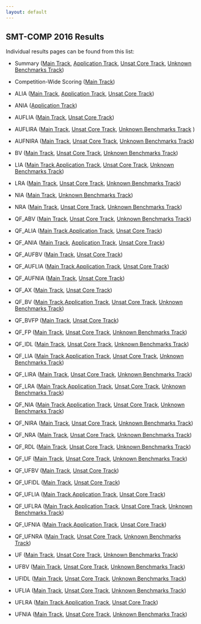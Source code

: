 ```yaml
---
layout: default
---
```


## SMT-COMP 2016 Results

Individual results pages can be found from this list:
- Summary (<a href="results/summary.html">Main Track</a>, <a href="results/app-summary.html">Application Track</a>, <a href="results/ucore-summary.html">Unsat Core Track</a>, <a href="results/unknown-summary.html">Unknown Benchmarks Track</a>)

- Competition-Wide Scoring
  (<a href="results/competition-main.html">Main Track</a>)

- ALIA (<a href="results/ALIA.html">Main Track</a>, <a href="results/ALIA-app.html">Application Track</a>, <a href="results/ALIA-ucore.html">Unsat Core Track</a>)

- ANIA (<a href="results/ANIA-app.html">Application Track</a>)

- AUFLIA (<a href="results/AUFLIA.html">Main Track</a>, <a href="results/AUFLIA-ucore.html">Unsat Core Track</a>)

- AUFLIRA (<a href="results/AUFLIRA.html">Main Track</a>, <a href="results/AUFLIRA-ucore.html">Unsat Core Track</a>, <a href="results/AUFLIRA-unknown.html">Unknown Benchmarks Track</a>
)

- AUFNIRA (<a href="results/AUFNIRA.html">Main Track</a>, <a href="results/AUFNIRA-ucore.html">Unsat Core Track</a>, <a href="results/AUFNIRA-unknown.html">Unknown Benchmarks Track</a>)

- BV (<a href="results/BV.html">Main Track</a>, <a href="results/BV-ucore.html">Unsat Core Track</a>, <a href="results/BV-unknown.html">Unknown Benchmarks Track</a>)

- LIA (<a href="results/LIA.html">Main Track</a>,<a href="results/LIA-app.html">Application Track</a>, <a href="results/LIA-ucore.html">Unsat Core Track</a>, <a href="results/LIA-unknown.html">Unknown Benchmarks Track</a>)

- LRA (<a href="results/LRA.html">Main Track</a>, <a href="results/LRA-ucore.html">Unsat Core Track</a>, <a href="results/LRA-unknown.html">Unknown Benchmarks Track</a>)

- NIA (<a href="results/NIA.html">Main Track</a>, <a href="results/NIA-unknown.html">Unknown Benchmarks Track</a>)


- NRA (<a href="results/NRA.html">Main Track</a>, <a href="results/NRA-ucore.html">Unsat Core Track</a>, <a href="results/NRA-unknown.html">Unknown Benchmarks Track</a>)

- QF_ABV (<a href="results/QF_ABV.html">Main Track</a>, <a href="results/QF_ABV-ucore.html">Unsat Core Track</a>, <a href="results/QF_ABV-unknown.html">Unknown Benchmarks Track</a>)

- QF_ALIA (<a href="results/QF_ALIA.html">Main Track</a>,<a href="results/QF_ALIA-app.html">Application Track</a>,
<a href="results/QF_ALIA-ucore.html">Unsat Core Track</a>)

- QF_ANIA (<a href="results/QF_ANIA.html">Main Track</a>, <a href="results/QF_ANIA-app.html">Application Track</a>, <a href="results/QF_ANIA-ucore.html">Unsat Core Track</a>)

- QF_AUFBV (<a href="results/QF_AUFBV.html">Main Track</a>, <a href="results/QF_AUFBV-ucore.html">Unsat Core Track</a>)

- QF_AUFLIA (<a href="results/QF_AUFLIA.html">Main Track</a>,<a href="results/QF_AUFLIA-app.html">Application Track</a>, <a href="results/QF_AUFLIA-ucore.html">Unsat Core Track</a>)

- QF_AUFNIA (<a href="results/QF_AUFNIA.html">Main Track</a>, <a href="results/QF_AUFNIA-ucore.html">Unsat Core Track</a>)

- QF_AX (<a href="results/QF_AX.html">Main Track</a>, <a href="results/QF_AX-ucore.html">Unsat Core Track</a>)

- QF_BV (<a href="results/QF_BV.html">Main Track</a>,<a href="results/QF_BV-app.html">Application Track</a>, <a href="results/QF_BV-ucore.html">Unsat Core Track</a>, <a href="results/QF_BV-unknown.html">Unknown Benchmarks Track</a>)

- QF_BVFP (<a href="results/QF_BVFP.html">Main Track</a>, <a href="results/QF_BVFP-ucore.html">Unsat Core Track</a>)

- QF_FP (<a href="results/QF_FP.html">Main Track</a>, <a href="results/QF_FP-ucore.html">Unsat Core Track</a>, <a href="results/QF_FP-unknown.html">Unknown Benchmarks Track</a>)

- QF_IDL (<a href="results/QF_IDL.html">Main Track</a>, <a href="results/QF_IDL-ucore.html">Unsat Core Track</a>, <a href="results/QF_IDL-unknown.html">Unknown Benchmarks Track</a>)

- QF_LIA (<a href="results/QF_LIA.html">Main Track</a>,<a href="results/QF_LIA-app.html">Application Track</a>, <a href="results/QF_LIA-ucore.html">Unsat Core Track</a>, <a href="results/QF_LIA-unknown.html">Unknown Benchmarks Track</a>)

- QF_LIRA (<a href="results/QF_LIRA.html">Main Track</a>, <a href="results/QF_LIRA-ucore.html">Unsat Core Track</a>, <a href="results/QF_LIRA-unknown.html">Unknown Benchmarks Track</a>)

- QF_LRA (<a href="results/QF_LRA.html">Main Track</a>,<a href="results/QF_LRA-app.html">Application Track</a>, <a href="results/QF_LRA-ucore.html">Unsat Core Track</a>, <a href="results/QF_LRA-unknown.html">Unknown Benchmarks Track</a>)

- QF_NIA (<a href="results/QF_NIA.html">Main Track</a>,<a href="results/QF_NIA-app.html">Application Track</a>, <a href="results/QF_NIA-ucore.html">Unsat Core Track</a>, <a href="results/QF_NIA-unknown.html">Unknown Benchmarks Track</a>)

- QF_NIRA (<a href="results/QF_NIRA.html">Main Track</a>, <a href="results/QF_NIRA-ucore.html">Unsat Core Track</a>, <a href="results/QF_NIRA-unknown.html">Unknown Benchmarks Track</a>)

- QF_NRA (<a href="results/QF_NRA.html">Main Track</a>, <a href="results/QF_NRA-ucore.html">Unsat Core Track</a>, <a href="results/QF_NRA-unknown.html">Unknown Benchmarks Track</a>)

- QF_RDL (<a href="results/QF_RDL.html">Main Track</a>, <a href="results/QF_RDL-ucore.html">Unsat Core Track</a>, <a href="results/QF_RDL-unknown.html">Unknown Benchmarks Track</a>)

- QF_UF (<a href="results/QF_UF.html">Main Track</a>, <a href="results/QF_UF-ucore.html">Unsat Core Track</a>, <a href="results/QF_UF-unknown.html">Unknown Benchmarks Track</a>)

- QF_UFBV (<a href="results/QF_UFBV.html">Main Track</a>, <a href="results/QF_UFBV-ucore.html">Unsat Core Track</a>)

- QF_UFIDL (<a href="results/QF_UFIDL.html">Main Track</a>, <a href="results/QF_UFIDL-ucore.html">Unsat Core Track</a>)

- QF_UFLIA (<a href="results/QF_UFLIA.html">Main Track</a>,<a href="results/QF_UFLIA-app.html">Application Track</a>,
<a href="results/QF_UFLIA-ucore.html">Unsat Core Track</a>)

- QF_UFLRA (<a href="results/QF_UFLRA.html">Main Track</a>,<a href="results/QF_UFLRA-app.html">Application Track</a>, <a href="results/QF_UFLRA-ucore.html">Unsat Core Track</a>, <a href="results/QF_UFLRA-unknown.html">Unknown Benchmarks Track</a>)

- QF_UFNIA (<a href="results/QF_UFNIA.html">Main Track</a>,<a href="results/QF_UFNIA-app.html">Application Track</a>,
<a href="results/QF_UFNIA-ucore.html">Unsat Core Track</a>)

- QF_UFNRA (<a href="results/QF_UFNRA.html">Main Track</a>, <a href="results/QF_UFNRA-ucore.html">Unsat Core Track</a>, <a href="results/QF_UFNRA-unknown.html">Unknown Benchmarks Track</a>)

- UF (<a href="results/UF.html">Main Track</a>, <a href="results/UF-ucore.html">Unsat Core Track</a>, <a href="results/UF-unknown.html">Unknown Benchmarks Track</a>)

- UFBV (<a href="results/UFBV.html">Main Track</a>, <a href="results/UFBV-ucore.html">Unsat Core Track</a>, <a href="results/UFBV-unknown.html">Unknown Benchmarks Track</a>)

- UFIDL (<a href="results/UFIDL.html">Main Track</a>, <a href="results/UFIDL-ucore.html">Unsat Core Track</a>, <a href="results/UF_IDL-unknown.html">Unknown Benchmarks Track</a>)

- UFLIA (<a href="results/UFLIA.html">Main Track</a>, <a href="results/UFLIA-ucore.html">Unsat Core Track</a>, <a href="results/UFLIA-unknown.html">Unknown Benchmarks Track</a>)

- UFLRA (<a href="results/UFLRA.html">Main Track</a>,<a href="results/UFLRA-app.md">Application Track</a>, <a href="results/UFLRA-ucore.html">Unsat Core Track</a>)

- UFNIA (<a href="results/UFNIA.html">Main Track</a>, <a href="results/UFNIA-ucore.html">Unsat Core Track</a>, <a href="results/UFNIA-unknown.html">Unknown Benchmarks Track</a>)





